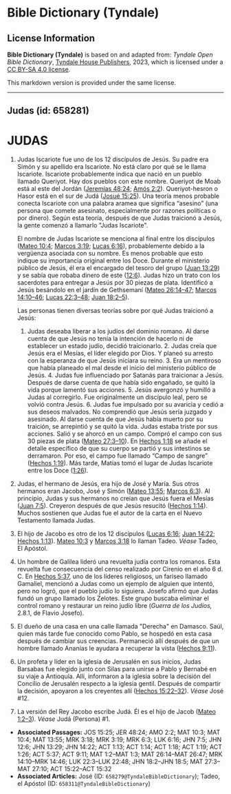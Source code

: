 # Bible Dictionary (Tyndale)

## License Information

**Bible Dictionary (Tyndale)** is based on and adapted from: _Tyndale Open Bible Dictionary_, [Tyndale House Publishers](https://tyndaleopenresources.com/), 2023, which is licensed under a [CC BY-SA 4.0 license](https://creativecommons.org/licenses/by-sa/4.0/legalcode.en).

This markdown version is provided under the same license.



--------------------------------

## Judas (id: 658281)

JUDAS
=====

1. Judas Iscariote fue uno de los 12 discípulos de Jesús. Su padre era Simón y su apellido era Iscariote. No está claro por qué se le llama Iscariote. Iscariote probablemente indica que nació en un pueblo llamado Queriyot. Hay dos pueblos con este nombre. Queriyot de Moab está al este del Jordán ([Jeremías 48:24](https://ref.ly/Jer48:24); [Amós 2:2](https://ref.ly/Amos2:2)). Queriyot\-hesron o Hasor está en el sur de Judá ([Josué 15:25](https://ref.ly/Josh15:25)). Una teoría menos probable conecta Iscariote con una palabra aramea que significa “asesino” (una persona que comete asesinato, especialmente por razones políticas o por dinero). Según esta teoría, después de que Judas traicionó a Jesús, la gente comenzó a llamarlo "Judas Iscariote".

    El nombre de Judas Iscariote se menciona al final entre los discípulos ([Mateo 10:4](https://ref.ly/Matt10:4); [Marcos 3:19](https://ref.ly/Mark3:19); [Lucas 6:16](https://ref.ly/Luke6:16)), probablemente debido a la vergüenza asociada con su nombre. Es menos probable que esto indique su importancia original entre los Doce. Durante el ministerio público de Jesús, él era el encargado del tesoro del grupo ([Juan 13:29](https://ref.ly/John13:29)) y se sabía que robaba dinero de este ([12:6](https://ref.ly/John12:6)). Judas hizo un trato con los sacerdotes para entregar a Jesús por 30 piezas de plata. Identificó a Jesús besándolo en el jardín de Gethsemaní ([Mateo 26:14–47](https://ref.ly/Matt26:14-Matt26:47); [Marcos 14:10–46](https://ref.ly/Mark14:10-Mark14:46); [Lucas 22:3–48](https://ref.ly/Luke22:3-Luke22:48); [Juan 18:2–5](https://ref.ly/John18:2-John18:5)).

    Las personas tienen diversas teorías sobre por qué Judas traicionó a Jesús:

    1. Judas deseaba liberar a los judíos del dominio romano. Al darse cuenta de que Jesús no tenía la intención de hacerlo ni de establecer un estado judío, decidió traicionarlo.
        2. Judas creía que Jesús era el Mesías, el líder elegido por Dios. Y planeó su arresto con la esperanza de que Jesús iniciara su reino.
        3. Era un mentiroso que había planeado el mal desde el inicio del ministerio público de Jesús.
        4. Judas fue influenciado por Satanás para traicionar a Jesús. Después de darse cuenta de que había sido engañado, se quitó la vida porque lamentó sus acciones.
        5. Jesús avergonzó y humilló a Judas al corregirlo. Fue originalmente un discípulo leal, pero se volvió contra Jesús.
        6. Judas fue impulsado por su avaricia y cedió a sus deseos malvados. No comprendió que Jesús sería juzgado y asesinado. Al darse cuenta de que Jesús había muerto por su traición, se arrepintió y se quitó la vida.
        Judas estaba triste por sus acciones. Salió y se ahorcó en un campo. Compró el campo con sus 30 piezas de plata ([Mateo 27:3–10](https://ref.ly/Matt27:3-Matt27:10)). En [Hechos 1:18](https://ref.ly/Acts1:18) se añade el detalle específico de que su cuerpo se partió y sus intestinos se derramaron. Por eso, el campo fue llamado “Campo de sangre” ([Hechos 1:19](https://ref.ly/Acts1:19)). Más tarde, Matías tomó el lugar de Judas Iscariote entre los Doce ([1:26](https://ref.ly/Acts1:26)).

2. Judas, el hermano de Jesús, era hijo de José y María. Sus otros hermanos eran Jacobo, José y Simón ([Mateo 13:55](https://ref.ly/Matt13:55); [Marcos 6:3](https://ref.ly/Mark6:3)). Al principio, Judas y sus hermanos no creían que Jesús fuera el Mesías ([Juan 7:5](https://ref.ly/John7:5)). Creyeron después de que Jesús resucitó ([Hechos 1:14](https://ref.ly/Acts1:14)). Muchos sostienen que Judas fue el autor de la carta en el Nuevo Testamento llamada Judas.
3. El hijo de Jacobo es otro de los 12 discípulos ([Lucas 6:16](https://ref.ly/Luke6:16); [Juan 14:22](https://ref.ly/John14:22); [Hechos 1:13](https://ref.ly/Acts1:13)). [Mateo 10:3](https://ref.ly/Matt10:3) y [Marcos 3:18](https://ref.ly/Mark3:18) lo llaman Tadeo. *Véase* Tadeo, El Apóstol.
4. Un hombre de Galilea lideró una revuelta judía contra los romanos. Esta revuelta fue consecuencia del censo realizado por Cirenio en el año 6 d. C. En [Hechos 5:37](https://ref.ly/Acts5:37), uno de los líderes religiosos, un fariseo llamado Gamaliel, mencionó a Judas como un ejemplo de alguien que intentó, pero no logró, que el pueblo judío lo siguiera. Josefo afirmó que Judas fundó un grupo llamado los Zelotes. Este grupo buscaba eliminar el control romano y restaurar un reino judío libre (*Guerra de los Judíos,*  2\.8\.1, de Flavio Josefo).
5. El dueño de una casa en una calle llamada "Derecha" en Damasco. Saúl, quien más tarde fue conocido como Pablo, se hospedó en esta casa después de cambiar sus creencias. Permaneció allí después de que un hombre llamado Ananías le ayudara a recuperar la vista ([Hechos 9:11](https://ref.ly/Acts9:11)).
6. Un profeta y líder en la iglesia de Jerusalén en sus inicios, Judas Barsabas fue elegido junto con Silas para unirse a Pablo y Bernabé en su viaje a Antioquía. Allí, informaron a la iglesia sobre la decisión del Concilio de Jerusalén respecto a la iglesia gentil. Después de compartir la decisión, apoyaron a los creyentes allí ([Hechos 15:22–32](https://ref.ly/Acts15:22-Acts15:32)). *Véase* José \#12.
7. La versión del Rey Jacobo escribe Judá. Él es el hijo de Jacob ([Mateo 1:2–3](https://ref.ly/Matt1:2-Matt1:3)). *Véase* Judá (Persona) \#1.

* **Associated Passages:** JOS 15:25; JER 48:24; AMO 2:2; MAT 10:3; MAT 10:4; MAT 13:55; MRK 3:18; MRK 3:19; MRK 6:3; LUK 6:16; JHN 7:5; JHN 12:6; JHN 13:29; JHN 14:22; ACT 1:13; ACT 1:14; ACT 1:18; ACT 1:19; ACT 1:26; ACT 5:37; ACT 9:11; MAT 1:2–MAT 1:3; MAT 26:14–MAT 26:47; MRK 14:10–MRK 14:46; LUK 22:3–LUK 22:48; JHN 18:2–JHN 18:5; MAT 27:3–MAT 27:10; ACT 15:22–ACT 15:32
* **Associated Articles:** José (ID: `658279@TyndaleBibleDictionary`); Tadeo, el Apóstol (ID: `658311@TyndaleBibleDictionary`)

